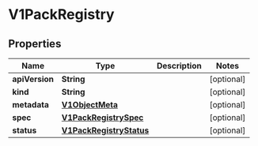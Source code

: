# V1PackRegistry

## Properties
Name | Type | Description | Notes
------------ | ------------- | ------------- | -------------
**apiVersion** | **String** |  |  [optional]
**kind** | **String** |  |  [optional]
**metadata** | [**V1ObjectMeta**](V1ObjectMeta.md) |  |  [optional]
**spec** | [**V1PackRegistrySpec**](V1PackRegistrySpec.md) |  |  [optional]
**status** | [**V1PackRegistryStatus**](V1PackRegistryStatus.md) |  |  [optional]
